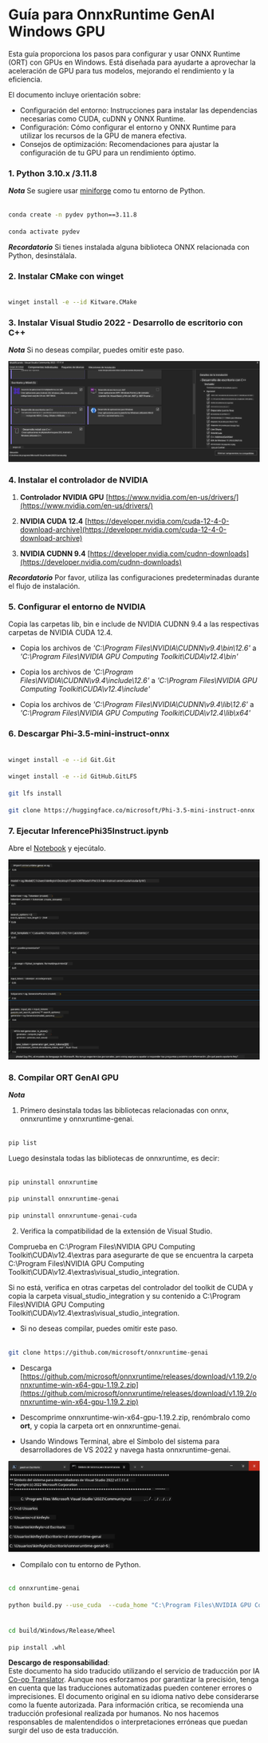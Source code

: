 <!--
CO_OP_TRANSLATOR_METADATA:
{
  "original_hash": "b066fc29c1b2129df84e027cb75119ce",
  "translation_date": "2025-03-27T10:57:52+00:00",
  "source_file": "md\\02.Application\\01.TextAndChat\\Phi3\\ORTWindowGPUGuideline.md",
  "language_code": "es"
}
-->
# **Guía para OnnxRuntime GenAI Windows GPU**

Esta guía proporciona los pasos para configurar y usar ONNX Runtime (ORT) con GPUs en Windows. Está diseñada para ayudarte a aprovechar la aceleración de GPU para tus modelos, mejorando el rendimiento y la eficiencia.

El documento incluye orientación sobre:

- Configuración del entorno: Instrucciones para instalar las dependencias necesarias como CUDA, cuDNN y ONNX Runtime.
- Configuración: Cómo configurar el entorno y ONNX Runtime para utilizar los recursos de la GPU de manera efectiva.
- Consejos de optimización: Recomendaciones para ajustar la configuración de tu GPU para un rendimiento óptimo.

### **1. Python 3.10.x /3.11.8**

   ***Nota*** Se sugiere usar [miniforge](https://github.com/conda-forge/miniforge/releases/latest/download/Miniforge3-Windows-x86_64.exe) como tu entorno de Python.

   ```bash

   conda create -n pydev python==3.11.8

   conda activate pydev

   ```

   ***Recordatorio*** Si tienes instalada alguna biblioteca ONNX relacionada con Python, desinstálala.

### **2. Instalar CMake con winget**

   ```bash

   winget install -e --id Kitware.CMake

   ```

### **3. Instalar Visual Studio 2022 - Desarrollo de escritorio con C++**

   ***Nota*** Si no deseas compilar, puedes omitir este paso.

![CPP](../../../../../../translated_images/01.8964c1fa47e00dc36af710b967e72dd2f8a2be498e49c8d4c65c11ba105dedf8.es.png)

### **4. Instalar el controlador de NVIDIA**

1. **Controlador NVIDIA GPU** [https://www.nvidia.com/en-us/drivers/](https://www.nvidia.com/en-us/drivers/)

2. **NVIDIA CUDA 12.4** [https://developer.nvidia.com/cuda-12-4-0-download-archive](https://developer.nvidia.com/cuda-12-4-0-download-archive)

3. **NVIDIA CUDNN 9.4** [https://developer.nvidia.com/cudnn-downloads](https://developer.nvidia.com/cudnn-downloads)

***Recordatorio*** Por favor, utiliza las configuraciones predeterminadas durante el flujo de instalación.

### **5. Configurar el entorno de NVIDIA**

Copia las carpetas lib, bin e include de NVIDIA CUDNN 9.4 a las respectivas carpetas de NVIDIA CUDA 12.4.

- Copia los archivos de *'C:\Program Files\NVIDIA\CUDNN\v9.4\bin\12.6'* a *'C:\Program Files\NVIDIA GPU Computing Toolkit\CUDA\v12.4\bin'*

- Copia los archivos de *'C:\Program Files\NVIDIA\CUDNN\v9.4\include\12.6'* a *'C:\Program Files\NVIDIA GPU Computing Toolkit\CUDA\v12.4\include'*

- Copia los archivos de *'C:\Program Files\NVIDIA\CUDNN\v9.4\lib\12.6'* a *'C:\Program Files\NVIDIA GPU Computing Toolkit\CUDA\v12.4\lib\x64'*

### **6. Descargar Phi-3.5-mini-instruct-onnx**

   ```bash

   winget install -e --id Git.Git

   winget install -e --id GitHub.GitLFS

   git lfs install

   git clone https://huggingface.co/microsoft/Phi-3.5-mini-instruct-onnx

   ```

### **7. Ejecutar InferencePhi35Instruct.ipynb**

   Abre el [Notebook](../../../../../../code/09.UpdateSamples/Aug/ortgpu-phi35-instruct.ipynb) y ejecútalo.

![RESULT](../../../../../../translated_images/02.be96d16e7b1007f1f3941f65561553e62ccbd49c962f3d4a9154b8326c033ec1.es.png)

### **8. Compilar ORT GenAI GPU**

   ***Nota*** 
   
   1. Primero desinstala todas las bibliotecas relacionadas con onnx, onnxruntime y onnxruntime-genai.

   ```bash

   pip list 
   
   ```

   Luego desinstala todas las bibliotecas de onnxruntime, es decir:

   ```bash

   pip uninstall onnxruntime

   pip uninstall onnxruntime-genai

   pip uninstall onnxruntume-genai-cuda
   
   ```

   2. Verifica la compatibilidad de la extensión de Visual Studio.

   Comprueba en C:\Program Files\NVIDIA GPU Computing Toolkit\CUDA\v12.4\extras para asegurarte de que se encuentra la carpeta C:\Program Files\NVIDIA GPU Computing Toolkit\CUDA\v12.4\extras\visual_studio_integration. 

   Si no está, verifica en otras carpetas del controlador del toolkit de CUDA y copia la carpeta visual_studio_integration y su contenido a C:\Program Files\NVIDIA GPU Computing Toolkit\CUDA\v12.4\extras\visual_studio_integration.

   - Si no deseas compilar, puedes omitir este paso.

   ```bash

   git clone https://github.com/microsoft/onnxruntime-genai

   ```

   - Descarga [https://github.com/microsoft/onnxruntime/releases/download/v1.19.2/onnxruntime-win-x64-gpu-1.19.2.zip](https://github.com/microsoft/onnxruntime/releases/download/v1.19.2/onnxruntime-win-x64-gpu-1.19.2.zip)

   - Descomprime onnxruntime-win-x64-gpu-1.19.2.zip, renómbralo como **ort**, y copia la carpeta ort en onnxruntime-genai.

   - Usando Windows Terminal, abre el Símbolo del sistema para desarrolladores de VS 2022 y navega hasta onnxruntime-genai.

![RESULT](../../../../../../translated_images/03.53bb08e3bde53edd1735c5546fb32b9b0bdba93d8241c5e6e3196d8bc01adbd7.es.png)

   - Compílalo con tu entorno de Python.

   ```bash

   cd onnxruntime-genai

   python build.py --use_cuda  --cuda_home "C:\Program Files\NVIDIA GPU Computing Toolkit\CUDA\v12.4" --config Release
 

   cd build/Windows/Release/Wheel

   pip install .whl

   ```

**Descargo de responsabilidad**:  
Este documento ha sido traducido utilizando el servicio de traducción por IA [Co-op Translator](https://github.com/Azure/co-op-translator). Aunque nos esforzamos por garantizar la precisión, tenga en cuenta que las traducciones automatizadas pueden contener errores o imprecisiones. El documento original en su idioma nativo debe considerarse como la fuente autorizada. Para información crítica, se recomienda una traducción profesional realizada por humanos. No nos hacemos responsables de malentendidos o interpretaciones erróneas que puedan surgir del uso de esta traducción.